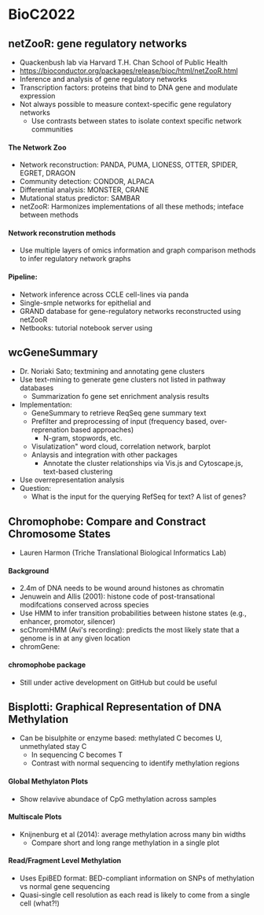 # BioC2022

## netZooR: gene regulatory networks
* Quackenbush lab via Harvard T.H. Chan School of Public Health
* https://bioconductor.org/packages/release/bioc/html/netZooR.html
* Inference and analysis of gene regulatory networks
* Transcription factors: proteins that bind to DNA gene and modulate expression
* Not always possible to measure context-specific gene regulatory networks
	* Use contrasts between states to isolate context specific network communities

#### The Network Zoo
* Network reconstruction: PANDA, PUMA, LIONESS, OTTER, SPIDER, EGRET, DRAGON
* Community detection: CONDOR, ALPACA
* Differential analysis: MONSTER, CRANE
* Mutational status predictor: SAMBAR
* netZooR: Harmonizes implementations of all these methods; inteface between methods

#### Network reconstrution methods
* Use multiple layers of omics information and graph comparison methods to infer regulatory network graphs

#### Pipeline:
* Network inference across CCLE cell-lines via panda
* Single-smple networks for epithelial and 
* GRAND database for gene-regulatory networks reconstructed using netZooR
* Netbooks: tutorial notebook server using 

## wcGeneSummary
* Dr. Noriaki Sato; textmining and annotating gene clusters
* Use text-mining to generate gene clusters not listed in pathway databases
	* Summarization fo gene set enrichment analysis results
* Implementation:
	* GeneSummary to retrieve ReqSeq gene summary text
	* Prefilter and preprocessing of input (frequency based, over-reprenation based approaches)
		* N-gram, stopwords, etc.
	* Visulatization" word cloud, correlation network, barplot
	* Anlaysis and integration with other packages
		* Annotate the cluster relationships via Vis.js and Cytoscape.js, text-based clustering
* Use overrepresentation analysis
* Question:
	* What is the input for the querying RefSeq for text? A list of genes?

## Chromophobe: Compare and Constract Chromosome States
* Lauren Harmon (Triche Translational Biological Informatics Lab)

#### Background
* 2.4m of DNA needs to be wound around histones as chromatin
* Jenuwein and Allis (2001): histone code of post-transational modifcations conserved across species
*  Use HMM to infer transition probabilities between histone states (e.g., enhancer, promotor, silencer)
* scChromHMM (Avi's recording): predicts the most likely state that a genome is in at any given location
* chromGene: 

#### chromophobe package
* Still under active development on GitHub but could be useful

## Bisplotti: Graphical Representation of DNA Methylation
* Can be bisulphite or enzyme based: methylated C becomes U, unmethylated stay C
	* In sequencing C becomes T
	* Contrast with normal sequencing to identify methylation regions

#### Global Methylaton Plots
* Show relavive abundace of CpG methylation across samples

#### Multiscale Plots
* Knijnenburg et al (2014): average methylation across many bin widths
	* Compare short and long range methylation in a single plot

#### Read/Fragment Level Methylation
* Uses EpiBED format: BED-compliant information on SNPs of methylation vs normal gene sequencing
* Quasi-single cell resolution as each read is likely to come from a single cell (what?!)


